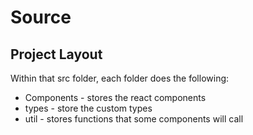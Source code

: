# Source 

## Project Layout 

Within that src folder, each folder does the following:

- Components - stores the react components
- types - store the custom types
- util - stores functions that some components will call